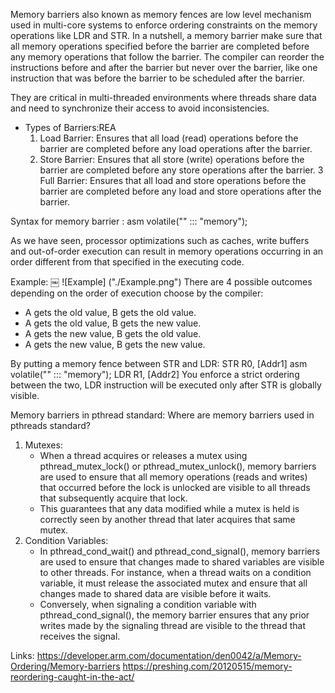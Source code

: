 Memory barriers also known as memory fences are low level mechanism used in multi-core systems to enforce ordering constraints on the memory operations like LDR and STR.
In a nutshell, a memory barrier make sure that all memory operations specified before the barrier are completed before any memory operations that follow the barrier.
The compiler can reorder the instructions before and after the barrier but never over the barrier, like one instruction that was before the barrier to be scheduled after the barrier.

They are critical in multi-threaded environments where threads share data and need to synchronize their access to avoid inconsistencies.
* Types of Barriers:REA
    1. Load Barrier: Ensures that all load (read) operations before the barrier are completed before any load operations after the barrier.
    2. Store Barrier: Ensures that all store (write) operations before the barrier are completed before any store operations after the barrier.
	3	Full Barrier: Ensures that all load and store operations before the barrier are completed before any load and store operations after the barrier.

Syntax for memory barrier :   asm volatile("" ::: "memory");

As we have seen, processor optimizations such as caches, write buffers and out-of-order execution can result in memory operations occurring in an order different from that specified in the executing code.

Example:
￼  ![Example] ("./Example.png")
There are 4 possible outcomes depending on the order of execution choose by the compiler:

* A gets the old value, B gets the old value.
* A gets the old value, B gets the new value.
* A gets the new value, B gets the old value.
* A gets the new value, B gets the new value.

By putting a memory fence between STR and LDR:
	STR R0, [Addr1]
	asm volatile("" ::: "memory");
	LDR R1, [Addr2]
You enforce a strict ordering between the two, LDR instruction will be executed only after STR is globally visible.

Memory barriers in pthread standard:
Where are memory barriers used in pthreads standard?
1. Mutexes:
    * When a thread acquires or releases a mutex using pthread_mutex_lock() or pthread_mutex_unlock(), memory barriers are used to ensure that all memory operations (reads and writes) that occurred before the lock is unlocked are visible to all threads that subsequently acquire that lock.
    * This guarantees that any data modified while a mutex is held is correctly seen by another thread that later acquires that same mutex.
2. Condition Variables:
    * In pthread_cond_wait() and pthread_cond_signal(), memory barriers are used to ensure that changes made to shared variables are visible to other threads. For instance, when a thread waits on a condition variable, it must release the associated mutex and ensure that all changes made to shared data are visible before it waits.
    * Conversely, when signaling a condition variable with pthread_cond_signal(), the memory barrier ensures that any prior writes made by the signaling thread are visible to the thread that receives the signal.


Links:
https://developer.arm.com/documentation/den0042/a/Memory-Ordering/Memory-barriers
https://preshing.com/20120515/memory-reordering-caught-in-the-act/